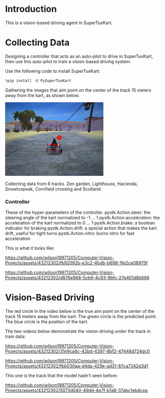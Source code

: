 # Introduction
This is a vision-based driving agent in SuperTuxKart.

# Collecting Data
Designing a controller that acts as an auto-pilot to drive in SuperTuxKart, then use this auto-pilot to train a vision-based driving system.

Use the following code to install SuperTuxKart:
```python
%pip install -U PySuperTuxKart
```

Gathering the images that aim point on the center of the track 15 meters away from the kart, as shown below.

![image](video/aim_point.png)

Collecting data from 6 tracks. 
Zen garden, Lighthouse, Hacienda, Snowtuxpeak, Cornfield crossing and Scotland.

### Controller
These of the hyper-parameters of the controller.
pystk.Action.steer: the steering angle of the kart normalized to -1 ... 1
pystk.Action.acceleration: the acceleration of the kart normalized to 0 ... 1
pystk.Action.brake: a boolean indicator for braking
pystk.Action.drift: a special action that makes the kart drift, useful for tight turns
pystk.Action.nitro: burns nitro for fast acceleration


This is what it looks like:

https://github.com/wilson19971205/Computer-Vision-Projects/assets/43212302/fb92092b-e3c2-4bdb-b698-1fe2ce08975f

https://github.com/wilson19971205/Computer-Vision-Projects/assets/43212302/d876e968-5cb6-4c93-9bfc-27e401d8b686

# Vision-Based Driving
The red circle in the video below is the true aim point on the center of the track 15 meters away from the kart.
The green circle is the predicted point.
The blue circle is the position of the kart.

The two videos below demonstrate the vision-driving under the track in train data:

https://github.com/wilson19971205/Computer-Vision-Projects/assets/43212302/31e9ca6c-42bd-4397-8bf2-47448d724dc0

https://github.com/wilson19971205/Computer-Vision-Projects/assets/43212302/fbb030aa-d4da-429e-ad31-87ca7242d3d1


This one is the track that the model hadn't seen before:

https://github.com/wilson19971205/Computer-Vision-Projects/assets/43212302/5073d040-49dd-4e7f-b1a8-37abc1eb4cea

